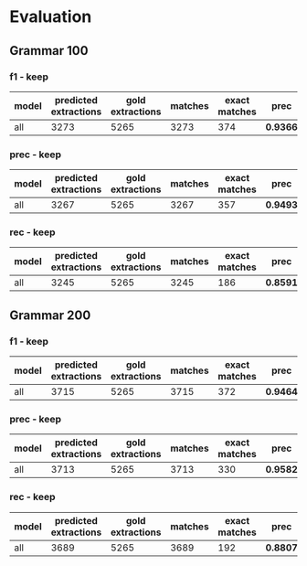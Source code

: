 # Evaluation
## Grammar 100
### f1 - keep

|  model | predicted extractions | gold extractions | matches | exact matches | prec | rec | F1 |
|-------------- | -------------- | -------------- | -------------- | -------------- | -------------- | -------------- | -------------- | 
| all | 3273 | 5265 | 3273 | 374 | **0.9366** | **0.3388** | **0.4976** | 


### prec - keep

|  model | predicted extractions | gold extractions | matches | exact matches | prec | rec | F1 |
|-------------- | -------------- | -------------- | -------------- | -------------- | -------------- | -------------- | -------------- | 
| all | 3267 | 5265 | 3267 | 357 | **0.9493** | **0.3194** | **0.4780** | 


### rec - keep

|  model | predicted extractions | gold extractions | matches | exact matches | prec | rec | F1 |
|-------------- | -------------- | -------------- | -------------- | -------------- | -------------- | -------------- | -------------- | 
| all | 3245 | 5265 | 3245 | 186 | **0.8591** | **0.3370** | **0.4841** | 


## Grammar 200
### f1 - keep

|  model | predicted extractions | gold extractions | matches | exact matches | prec | rec | F1 |
|-------------- | -------------- | -------------- | -------------- | -------------- | -------------- | -------------- | -------------- | 
| all | 3715 | 5265 | 3715 | 372 | **0.9464** | **0.3252** | **0.4841** | 


### prec - keep

|  model | predicted extractions | gold extractions | matches | exact matches | prec | rec | F1 |
|-------------- | -------------- | -------------- | -------------- | -------------- | -------------- | -------------- | -------------- | 
| all | 3713 | 5265 | 3713 | 330 | **0.9582** | **0.3027** | **0.4601** | 


### rec - keep

|  model | predicted extractions | gold extractions | matches | exact matches | prec | rec | F1 |
|-------------- | -------------- | -------------- | -------------- | -------------- | -------------- | -------------- | -------------- | 
| all | 3689 | 5265 | 3689 | 192 | **0.8807** | **0.3229** | **0.4726** | 


